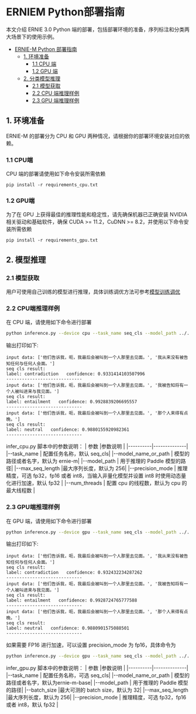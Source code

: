 # ERNIEM Python部署指南
本文介绍 ERNIE 3.0 Python 端的部署，包括部署环境的准备，序列标注和分类两大场景下的使用示例。
- [ERNIE-M Python 部署指南](#ERNIEM-Python部署指南)
  - [1. 环境准备](#1-环境准备)
    - [1.1 CPU 端](#11-CPU端)
    - [1.2 GPU 端](#12-GPU端)
  - [2. 分类模型推理](#2-分类模型推理)
    - [2.1 模型获取](#21-模型获取)
    - [2.2 CPU 端推理样例](#22-CPU端推理样例)
    - [2.3 GPU 端推理样例](#23-GPU端推理样例)
## 1. 环境准备
ERNIE-M 的部署分为 CPU 和 GPU 两种情况，请根据你的部署环境安装对应的依赖。
### 1.1 CPU端
CPU 端的部署请使用如下命令安装所需依赖
```
pip install -r requirements_cpu.txt
```
### 1.2 GPU端
为了在 GPU 上获得最佳的推理性能和稳定性，请先确保机器已正确安装 NVIDIA 相关驱动和基础软件，确保 CUDA >= 11.2，CuDNN >= 8.2，并使用以下命令安装所需依赖
```
pip install -r requirements_gpu.txt
```


## 2. 模型推理
### 2.1 模型获取
用户可使用自己训练的模型进行推理，具体训练调优方法可参考[模型训练调优](./../../README.md#模型训练)

### 2.2 CPU端推理样例
在 CPU 端，请使用如下命令进行部署
```sh
python inference.py --device cpu --task_name seq_cls --model_path ../../finetuned_models/export/model
```
输出打印如下:
```
input data: ['他们告诉我，呃，我最后会被叫到一个人那里去见面。', '我从来没有被告知任何与任何人会面。']
seq cls result:
label: contradiction   confidence: 0.9331414103507996
-----------------------------
input data: ['他们告诉我，呃，我最后会被叫到一个人那里去见面。', '我被告知将有一个人被叫进来与我见面。']
seq cls result:
label: entailment   confidence: 0.9928839206695557
-----------------------------
input data: ['他们告诉我，呃，我最后会被叫到一个人那里去见面。', '那个人来得有点晚。']
seq cls result:
label: neutral   confidence: 0.9880155920982361
-----------------------------
```
infer_cpu.py 脚本中的参数说明：
| 参数 |参数说明 |
|----------|--------------|
|--task_name | 配置任务名称，默认 seq_cls|
|--model_name_or_path | 模型的路径或者名字，默认为 ernie-m|
|--model_path | 用于推理的 Paddle 模型的路径|
|--max_seq_length |最大序列长度，默认为 256|
|--precision_mode | 推理精度，可选 fp32，fp16 或者 int8，当输入非量化模型并设置 int8 时使用动态量化进行加速，默认 fp32 |
|--num_threads | 配置 cpu 的线程数，默认为 cpu 的最大线程数 |

### 2.3 GPU端推理样例
在 GPU 端，请使用如下命令进行部署
```sh
python inference.py --device gpu --task_name seq_cls --model_path ../../finetuned_models/export/model
```
输出打印如下:
```
input data: ['他们告诉我，呃，我最后会被叫到一个人那里去见面。', '我从来没有被告知任何与任何人会面。']
seq cls result:
label: contradiction   confidence: 0.932432234287262
-----------------------------
input data: ['他们告诉我，呃，我最后会被叫到一个人那里去见面。', '我被告知将有一个人被叫进来与我见面。']
seq cls result:
label: entailment   confidence: 0.9928724765777588
-----------------------------
input data: ['他们告诉我，呃，我最后会被叫到一个人那里去见面。', '那个人来得有点晚。']
seq cls result:
label: neutral   confidence: 0.9880901575088501
-----------------------------
```
如果需要 FP16 进行加速，可以设置 precision_mode 为 fp16，具体命令为
```sh
python inference.py --device gpu --task_name seq_cls --model_path ../../finetuned_models/export/model --precision_mode fp16
```
infer_gpu.py 脚本中的参数说明：
| 参数 |参数说明 |
|----------|--------------|
|--task_name | 配置任务名称，可选 seq_cls|
|--model_name_or_path | 模型的路径或者名字，默认为ernie-m-base|
|--model_path | 用于推理的 Paddle 模型的路径|
|--batch_size |最大可测的 batch size，默认为 32|
|--max_seq_length |最大序列长度，默认为 256|
|--precision_mode | 推理精度，可选 fp32，fp16 或者 int8，默认 fp32 |
